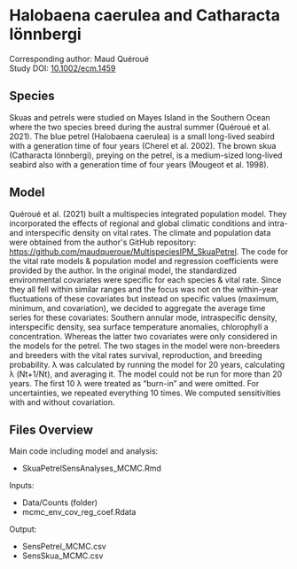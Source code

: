 
# Halobaena caerulea and Catharacta lönnbergi

Corresponding author: Maud Quéroué  
Study DOI: [10.1002/ecm.1459](https://esajournals.onlinelibrary.wiley.com/doi/full/10.1002/ecm.1459)

## Species

Skuas and petrels were studied on Mayes Island in the Southern Ocean where the two species breed during the austral summer (Quéroué et al. 2021).
The blue petrel (Halobaena caerulea) is a small long-lived seabird with a generation time of four years (Cherel et al. 2002). 
The brown skua (Catharacta lönnbergi), preying on the petrel, is a medium-sized long-lived seabird also with a generation time of four years (Mougeot et al. 1998).

## Model

Quéroué et al. (2021) built a multispecies integrated population model. They incorporated the effects of regional and global climatic conditions and intra- and interspecific density on vital rates.
The climate and population data were obtained from the author's GitHub repository: https://github.com/maudqueroue/MultispeciesIPM_SkuaPetrel. The code for the vital rate models & population model and regression coefficients were provided by the author.
In the original model, the standardized environmental covariates were specific for each species & vital rate. Since they all fell within similar ranges and the focus was not on the within-year fluctuations of these covariates but instead on specific values (maximum, minimum, and covariation),
we decided to aggregate the average time series for these covariates: Southern annular mode, intraspecific density, interspecific density, sea surface temperature anomalies, chlorophyll a concentration.
Whereas the latter two covariates were only considered in the models for the petrel. The two stages in the model were non-breeders and breeders with the vital rates survival, reproduction, and breeding probability. 
λ was calculated by running the model for 20 years, calculating λ (Nt+1/Nt), and averaging it. The model could not be run for more than 20 years. The first 10 λ were treated as “burn-in” and were omitted. For uncertainties, we repeated everything 10 times. 
We computed sensitivities with and without covariation.

## Files Overview

Main code including model and analysis:
- SkuaPetrelSensAnalyses_MCMC.Rmd

Inputs:
- Data/Counts (folder)
- mcmc_env_cov_reg_coef.Rdata

Output:
- SensPetrel_MCMC.csv
- SensSkua_MCMC.csv
